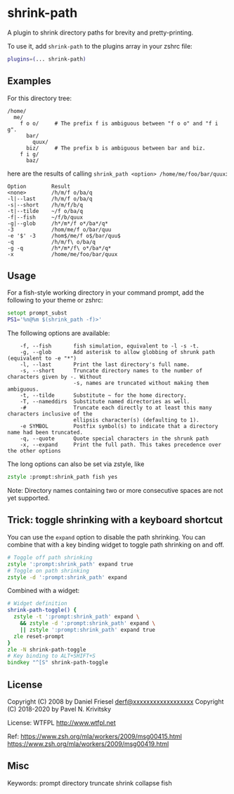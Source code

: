 # shrink-path

A plugin to shrink directory paths for brevity and pretty-printing.

To use it, add `shrink-path` to the plugins array in your zshrc file:

```zsh
plugins=(... shrink-path)
```

## Examples

For this directory tree:

```
/home/
  me/
    f o o/     # The prefix f is ambiguous between "f o o" and "f i g".
      bar/
        quux/
      biz/     # The prefix b is ambiguous between bar and biz.
    f i g/
      baz/
```

here are the results of calling `shrink_path <option> /home/me/foo/bar/quux`:

```
Option        Result
<none>        /h/m/f o/ba/q
-l|--last     /h/m/f o/ba/q
-s|--short    /h/m/f/b/q
-t|--tilde    ~/f o/ba/q
-f|--fish     ~/f/b/quux
-g|--glob     /h*/m*/f o*/ba*/q*
-3            /hom/me/f o/bar/quu
-e '$' -3     /hom$/me/f o$/bar/quu$
-q            /h/m/f\ o/ba/q
-g -q         /h*/m*/f\ o*/ba*/q*
-x            /home/me/foo/bar/quux
```

## Usage

For a fish-style working directory in your command prompt, add the following to your theme or zshrc:

```zsh
setopt prompt_subst
PS1='%n@%m $(shrink_path -f)>'
```

The following options are available:

```
    -f, --fish       fish simulation, equivalent to -l -s -t.
    -g, --glob       Add asterisk to allow globbing of shrunk path (equivalent to -e "*")
    -l, --last       Print the last directory's full name.
    -s, --short      Truncate directory names to the number of characters given by -. Without
                     -s, names are truncated without making them ambiguous.
    -t, --tilde      Substitute ~ for the home directory.
    -T, --nameddirs  Substitute named directories as well.
    -#               Truncate each directly to at least this many characters inclusive of the
                     ellipsis character(s) (defaulting to 1).
    -e SYMBOL        Postfix symbol(s) to indicate that a directory name had been truncated.
    -q, --quote      Quote special characters in the shrunk path
    -x, --expand     Print the full path. This takes precedence over the other options
```

The long options can also be set via zstyle, like

```zsh
zstyle :prompt:shrink_path fish yes
```

Note: Directory names containing two or more consecutive spaces are not yet supported.

## Trick: toggle shrinking with a keyboard shortcut

You can use the `expand` option to disable the path shrinking. You can combine that with a key binding widget to toggle
path shrinking on and off.

```zsh
# Toggle off path shrinking
zstyle ':prompt:shrink_path' expand true
# Toggle on path shrinking
zstyle -d ':prompt:shrink_path' expand
```

Combined with a widget:

```zsh
# Widget definition
shrink-path-toggle() {
  zstyle -t ':prompt:shrink_path' expand \
    && zstyle -d ':prompt:shrink_path' expand \
    || zstyle ':prompt:shrink_path' expand true
  zle reset-prompt
}
zle -N shrink-path-toggle
# Key binding to ALT+SHIFT+S
bindkey "^[S" shrink-path-toggle
```

## License

Copyright (C) 2008 by Daniel Friesel <derf@xxxxxxxxxxxxxxxxxx>
Copyright (C) 2018-2020 by Pavel N. Krivitsky

License: WTFPL <http://www.wtfpl.net>

Ref: https://www.zsh.org/mla/workers/2009/msg00415.html
https://www.zsh.org/mla/workers/2009/msg00419.html

## Misc

Keywords: prompt directory truncate shrink collapse fish
